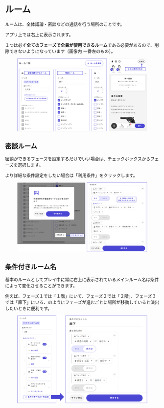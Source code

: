 # ルーム

ルームは、全体議論・密談などの通話を行う場所のことです。

アプリ上では右上に表示されます。

１つは必ず**全てのフェーズで全員が使用できるルーム**である必要があるので、削除できないようになっています（画像内 一番左のもの）。

<figure><img src="../.gitbook/assets/image (1) (1) (1) (1) (1) (1) (1) (1) (1).png" alt=""><figcaption></figcaption></figure>

## 密談ルーム

密談ができるフェーズを設定するだけでいい場合は、チェックボックスからフェーズを選択します。

より詳細な条件設定をしたい場合は「利用条件」をクリックします。

<figure><img src="../.gitbook/assets/image (2) (1) (1) (1) (1) (1).png" alt=""><figcaption></figcaption></figure>

## 条件付きルーム名

基本のルームとしてプレイ中に常に右上に表示されているメインルーム名は条件によって変化させることができます。

例えば、フェーズ１では「１階」にいて、フェーズ２では「２階」、フェーズ３では「廊下」にいる、のようにフェーズが進むごとに場所が移動していると演出したいときに便利です。

<figure><img src="../.gitbook/assets/image (3) (1) (1) (1).png" alt=""><figcaption></figcaption></figure>
